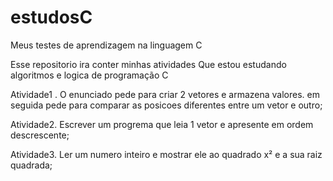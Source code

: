 # estudosC
Meus testes de aprendizagem na linguagem C

Esse repositorio ira conter minhas atividades 
Que estou estudando algoritmos e logica de programação C






Atividade1 . O enunciado pede para criar 2 vetores e armazena valores. em seguida pede para comparar as posicoes diferentes entre um vetor e outro;

Atividade2. Escrever um progrema que leia 1 vetor e apresente em ordem descrescente;

Atividade3. Ler um numero inteiro e mostrar ele ao quadrado x² e a sua raiz quadrada;
